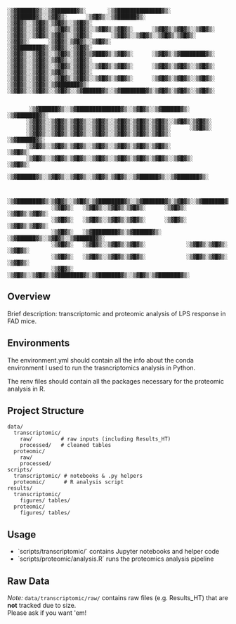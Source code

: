 ```text
░▒▓██████▓▒░░▒▓███████▓▒░       ░▒▓██████████████▓▒░ ░▒▓██████▓▒░░▒▓█▓▒░      ░▒▓█▓▒░░▒▓██████▓▒░       
░▒▓█▓▒░░▒▓█▓▒░▒▓█▓▒░░▒▓█▓▒░      ░▒▓█▓▒░░▒▓█▓▒░░▒▓█▓▒░▒▓█▓▒░░▒▓█▓▒░▒▓█▓▒░      ░▒▓█▓▒░▒▓█▓▒░░▒▓█▓▒░      
░▒▓█▓▒░░▒▓█▓▒░▒▓█▓▒░░▒▓█▓▒░      ░▒▓█▓▒░░▒▓█▓▒░░▒▓█▓▒░▒▓█▓▒░      ░▒▓█▓▒░      ░▒▓█▓▒░▒▓█▓▒░░▒▓█▓▒░      
░▒▓████████▓▒░▒▓█▓▒░░▒▓█▓▒░      ░▒▓█▓▒░░▒▓█▓▒░░▒▓█▓▒░▒▓█▓▒▒▓███▓▒░▒▓█▓▒░      ░▒▓█▓▒░▒▓████████▓▒░      
░▒▓█▓▒░░▒▓█▓▒░▒▓█▓▒░░▒▓█▓▒░      ░▒▓█▓▒░░▒▓█▓▒░░▒▓█▓▒░▒▓█▓▒░░▒▓█▓▒░▒▓█▓▒░      ░▒▓█▓▒░▒▓█▓▒░░▒▓█▓▒░      
░▒▓█▓▒░░▒▓█▓▒░▒▓█▓▒░░▒▓█▓▒░      ░▒▓█▓▒░░▒▓█▓▒░░▒▓█▓▒░▒▓█▓▒░░▒▓█▓▒░▒▓█▓▒░      ░▒▓█▓▒░▒▓█▓▒░░▒▓█▓▒░      
░▒▓█▓▒░░▒▓█▓▒░▒▓███████▓▒░       ░▒▓█▓▒░░▒▓█▓▒░░▒▓█▓▒░░▒▓██████▓▒░░▒▓████████▓▒░▒▓█▓▒░▒▓█▓▒░░▒▓█▓▒░      
                                                                                                         
                                                                                                         
       ░▒▓██████▓▒░░▒▓██████████████▓▒░░▒▓█▓▒░░▒▓██████▓▒░ ░▒▓███████▓▒░                                 
      ░▒▓█▓▒░░▒▓█▓▒░▒▓█▓▒░░▒▓█▓▒░░▒▓█▓▒░▒▓█▓▒░▒▓█▓▒░░▒▓█▓▒░▒▓█▓▒░                                        
      ░▒▓█▓▒░░▒▓█▓▒░▒▓█▓▒░░▒▓█▓▒░░▒▓█▓▒░▒▓█▓▒░▒▓█▓▒░      ░▒▓█▓▒░                                        
      ░▒▓█▓▒░░▒▓█▓▒░▒▓█▓▒░░▒▓█▓▒░░▒▓█▓▒░▒▓█▓▒░▒▓█▓▒░       ░▒▓██████▓▒░                                  
      ░▒▓█▓▒░░▒▓█▓▒░▒▓█▓▒░░▒▓█▓▒░░▒▓█▓▒░▒▓█▓▒░▒▓█▓▒░             ░▒▓█▓▒░                                 
      ░▒▓█▓▒░░▒▓█▓▒░▒▓█▓▒░░▒▓█▓▒░░▒▓█▓▒░▒▓█▓▒░▒▓█▓▒░░▒▓█▓▒░      ░▒▓█▓▒░                                 
       ░▒▓██████▓▒░░▒▓█▓▒░░▒▓█▓▒░░▒▓█▓▒░▒▓█▓▒░░▒▓██████▓▒░░▒▓███████▓▒░                                  
                                                                                                         
                                                                                                         
           ░▒▓████████▓▒░▒▓█▓▒░░▒▓█▓▒░▒▓████████▓▒░░▒▓███████▓▒░▒▓█▓▒░░▒▓███████▓▒░                      
              ░▒▓█▓▒░   ░▒▓█▓▒░░▒▓█▓▒░▒▓█▓▒░      ░▒▓█▓▒░      ░▒▓█▓▒░▒▓█▓▒░                             
              ░▒▓█▓▒░   ░▒▓█▓▒░░▒▓█▓▒░▒▓█▓▒░      ░▒▓█▓▒░      ░▒▓█▓▒░▒▓█▓▒░                             
              ░▒▓█▓▒░   ░▒▓████████▓▒░▒▓██████▓▒░  ░▒▓██████▓▒░░▒▓█▓▒░░▒▓██████▓▒░                       
              ░▒▓█▓▒░   ░▒▓█▓▒░░▒▓█▓▒░▒▓█▓▒░             ░▒▓█▓▒░▒▓█▓▒░      ░▒▓█▓▒░                      
              ░▒▓█▓▒░   ░▒▓█▓▒░░▒▓█▓▒░▒▓█▓▒░             ░▒▓█▓▒░▒▓█▓▒░      ░▒▓█▓▒░                      
              ░▒▓█▓▒░   ░▒▓█▓▒░░▒▓█▓▒░▒▓████████▓▒░▒▓███████▓▒░░▒▓█▓▒░▒▓███████▓▒░                       
```                                                                                         

## Overview  
Brief description: transcriptomic and proteomic analysis of LPS response in FAD mice.

## Environments
The environment.yml should contain all the info about the conda environment I used to run the trasncriptomics analysis in Python.

The renv files should contain all the packages necessary for the proteomic analysis in R.

## Project Structure  
```
data/
  transcriptomic/
    raw/         # raw inputs (including Results_HT)
    processed/   # cleaned tables
  proteomic/
    raw/
    processed/
scripts/
  transcriptomic/ # notebooks & .py helpers
  proteomic/      # R analysis script
results/
  transcriptomic/
    figures/ tables/
  proteomic/
    figures/ tables/
```

## Usage  
- \`scripts/transcriptomic/\` contains Jupyter notebooks and helper code  
- \`scripts/proteomic/analysis.R\` runs the proteomics analysis pipeline  



## Raw Data  
*Note:* `data/transcriptomic/raw/` contains raw files (e.g. Results_HT) that are **not** tracked due to size.  
Please ask if you want 'em!
